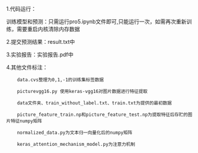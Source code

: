 1.代码运行：

训练模型和预测：只需运行pro5.ipynb文件即可,只能运行一次，如需再次重新训练，需要重启内核清除内存数据


2.提交预测结果：result.txt中


3.实验报告：实验报告.pdf中


4.其他文件标注：

        data.cvs整理为0,1,-1的训练集标签数据
        
        picturevgg16.py 使用keras-vgg16对图片数据进行特征提取
        
        data文件夹、train_without_label.txt、train.txt为提供的最初数据
        
        picture_feature_train.np和picture_feature_test.np为提取特征后存贮的图片特征numpy矩阵
        
        normalized_data.py为文本归一向量化后的numpy矩阵
        
        keras_attention_mechanism_model.py为注意力机制
        
